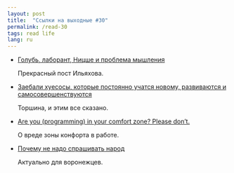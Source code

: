 ```yaml
---
layout: post
title:  "Ссылки на выходные #30"
permalink: /read-30
tags: read life
lang: ru
---
```


[link1]: http://maximilyahov.ru/blog/all/unthinkable/
[link2]: http://torshina.me/vas-eche-na-zaebalo-razvivayutsya-i-samosovershenstvuyutsya
[link3]: https://dev.to/agazaboklicka/are-you-programming-in-your-comfort-zone-please-dont-69i
[link4]: https://varlamov.ru/2663443.html

- [Голубь, лаборант, Ницше и проблема мышления][link1]

  Прекрасный пост Ильяхова.

- [Заебали хуесосы, которые постоянно учатся новому, развиваются и самосовершенствуются][link2]

  Торшина, и этим все сказано.

- [Are you (programming) in your comfort zone? Please don’t.][link3]

  О вреде зоны конфорта в работе.

- [Почему не надо спрашивать народ][link4]

  Актуально для воронежцев.
